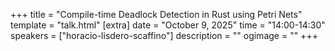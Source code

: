+++
title = "Compile-time Deadlock Detection in Rust using Petri Nets"
template = "talk.html"
[extra]
  date = "October 9, 2025"
  time = "14:00-14:30"
  speakers = ["horacio-lisdero-scaffino"]
  description = ""
  ogimage = ""
+++
